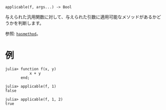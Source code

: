 ```
applicable(f, args...) -> Bool
```

与えられた汎用関数に対して、与えられた引数に適用可能なメソッドがあるかどうかを判断します。

参照: [`hasmethod`](@ref)。

# 例

```jldoctest
julia> function f(x, y)
           x + y
       end;

julia> applicable(f, 1)
false

julia> applicable(f, 1, 2)
true
```
